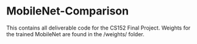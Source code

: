 # MobileNet-Comparison

This contains all deliverable code for the CS152 Final Project. Weights for the trained MobileNet are found in the /weights/ folder.
